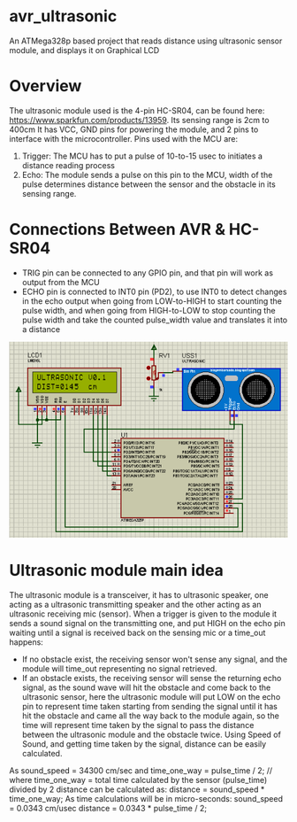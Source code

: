 # avr_ultrasonic
An ATMega328p based project that reads distance using ultrasonic sensor module, and displays it on Graphical LCD

# Overview
The ultrasonic module used is the 4-pin HC-SR04, can be found here: https://www.sparkfun.com/products/13959.
Its sensing range is 2cm to 400cm
It has VCC, GND pins for powering the module, and 2 pins to interface with the microcontroller.
Pins used with the MCU are:
  1. Trigger: The MCU has to put a pulse of 10-to-15 usec to initiates a distance reading process
  2. Echo:    The module sends a pulse on this pin to the MCU, width of the pulse determines distance between the sensor and the obstacle in its sensing range.

# Connections Between AVR & HC-SR04
- TRIG pin can be connected to any GPIO pin, and that pin will work as output from the MCU
- ECHO pin is connected to INT0 pin (PD2), to use INT0 to detect changes in the echo output when going from LOW-to-HIGH to start counting the pulse width, and when going from HIGH-to-LOW to stop counting the pulse width and take the counted pulse_width value and translates it into a distance

![Alt text](/avr_ultrasonic_0_proteus_schematic/img.png?raw=true "ATMega328P with Ultrasonic and LCD")

# Ultrasonic module main idea
The ultrasonic module is a transceiver, it has to ultrasonic speaker, one acting as a ultrasonic transmitting speaker and the other acting as an ultrasonic receiving mic (sensor).
When a trigger is given to the module it sends a sound signal on the transmitting one, and put HIGH on the echo pin waiting until a signal is received back on the sensing mic or a time_out happens:
- If no obstacle exist, the receiving sensor won't sense any signal, and the module will time_out representing no signal retrieved.
- If an obstacle exists, the receiving sensor will sense the returning echo signal, as the sound wave will hit the obstacle and come back to the ultrasonic sensor, here the ultrasonic module will put LOW on the echo pin to represent time taken starting from sending the signal until it has hit the obstacle and came all the way back to the module again, so the time will represent time taken by the signal to pass the distance between the ultrasonic module and the obstacle twice.
Using Speed of Sound, and getting time taken by the signal, distance can be easily calculated.

As sound_speed = 34300 cm/sec
and time_one_way = pulse_time / 2;   // where time_one_way = total time calculated by the sensor (pulse_time) divided by 2
distance can be calculated as:
distance = sound_speed * time_one_way;
As time calculations will be in micro-seconds:
sound_speed = 0.0343 cm/usec
distance = 0.0343 * pulse_time / 2;
